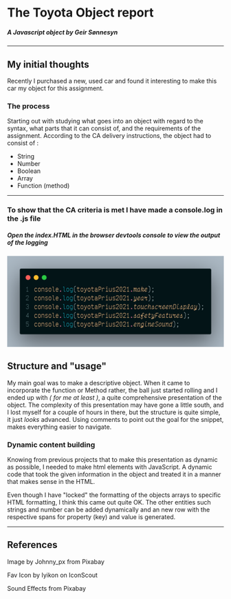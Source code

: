 # The Toyota Object report

##### A Javascript object by Geir Sønnesyn

---

## My initial thoughts

Recently I purchased a new, used car and found it interesting to make this car my object for this assignment.

### The process

Starting out with studying what goes into an object with regard to the syntax, what parts that it can consist of, and the requirements of the assignment.
According to the CA delivery instructions, the object had to consist of :

- String
- Number
- Boolean
- Array
- Function (method)

---

### To show that the CA criteria is met I have made a console.log in the .js file

##### Open the index.HTML in the browser devtools console to view the output of the logging

![image of console logging](/img/code01.png?raw=true "Console log examples")

## Structure and "usage"

My main goal was to make a descriptive object. When it came to incorporate the function or Method rather, the ball just started rolling and I ended up with _( for me at least )_, a quite comprehensive presentation of the object. The complexity of this presentation may have gone a little south, and I lost myself for a couple of hours in there, but the structure is quite simple, it just _looks_ advanced. Using comments to point out the goal for the snippet, makes everything easier to navigate.

### Dynamic content building

Knowing from previous projects that to make this presentation as dynamic as possible, I needed to make html elements with JavaScript. A dynamic code that took the given information in the object and treated it in a manner that makes sense in the HTML.

Even though I have "locked" the formatting of the objects arrays to specific HTML formatting, I think this came out quite OK. The other entities such strings and number can be added dynamically and an new row with the respective spans for property (key) and value is generated.

---

## References

Image by Johnny_px from Pixabay

Fav Icon by Iyikon on IconScout

Sound Effects from Pixabay
